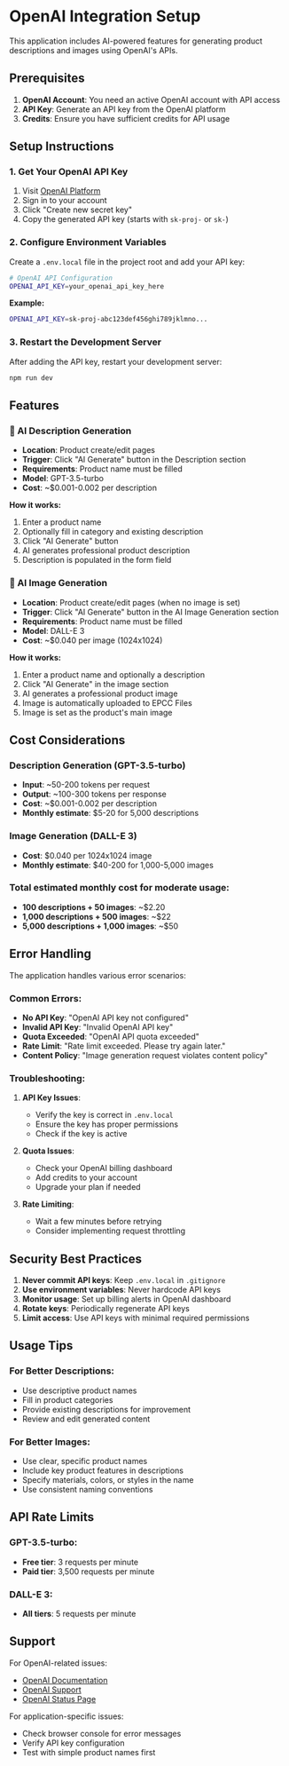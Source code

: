 # OpenAI Integration Setup

This application includes AI-powered features for generating product descriptions and images using OpenAI's APIs.

## Prerequisites

1. **OpenAI Account**: You need an active OpenAI account with API access
2. **API Key**: Generate an API key from the OpenAI platform
3. **Credits**: Ensure you have sufficient credits for API usage

## Setup Instructions

### 1. Get Your OpenAI API Key

1. Visit [OpenAI Platform](https://platform.openai.com/api-keys)
2. Sign in to your account
3. Click "Create new secret key"
4. Copy the generated API key (starts with `sk-proj-` or `sk-`)

### 2. Configure Environment Variables

Create a `.env.local` file in the project root and add your API key:

```bash
# OpenAI API Configuration
OPENAI_API_KEY=your_openai_api_key_here
```

**Example:**

```bash
OPENAI_API_KEY=sk-proj-abc123def456ghi789jklmno...
```

### 3. Restart the Development Server

After adding the API key, restart your development server:

```bash
npm run dev
```

## Features

### 🤖 AI Description Generation

- **Location**: Product create/edit pages
- **Trigger**: Click "AI Generate" button in the Description section
- **Requirements**: Product name must be filled
- **Model**: GPT-3.5-turbo
- **Cost**: ~$0.001-0.002 per description

**How it works:**

1. Enter a product name
2. Optionally fill in category and existing description
3. Click "AI Generate" button
4. AI generates professional product description
5. Description is populated in the form field

### 🎨 AI Image Generation

- **Location**: Product create/edit pages (when no image is set)
- **Trigger**: Click "AI Generate" button in the AI Image Generation section
- **Requirements**: Product name must be filled
- **Model**: DALL-E 3
- **Cost**: ~$0.040 per image (1024x1024)

**How it works:**

1. Enter a product name and optionally a description
2. Click "AI Generate" in the image section
3. AI generates a professional product image
4. Image is automatically uploaded to EPCC Files
5. Image is set as the product's main image

## Cost Considerations

### Description Generation (GPT-3.5-turbo)

- **Input**: ~50-200 tokens per request
- **Output**: ~100-300 tokens per response
- **Cost**: ~$0.001-0.002 per description
- **Monthly estimate**: $5-20 for 5,000 descriptions

### Image Generation (DALL-E 3)

- **Cost**: $0.040 per 1024x1024 image
- **Monthly estimate**: $40-200 for 1,000-5,000 images

### Total estimated monthly cost for moderate usage:

- **100 descriptions + 50 images**: ~$2.20
- **1,000 descriptions + 500 images**: ~$22
- **5,000 descriptions + 1,000 images**: ~$50

## Error Handling

The application handles various error scenarios:

### Common Errors:

- **No API Key**: "OpenAI API key not configured"
- **Invalid API Key**: "Invalid OpenAI API key"
- **Quota Exceeded**: "OpenAI API quota exceeded"
- **Rate Limit**: "Rate limit exceeded. Please try again later."
- **Content Policy**: "Image generation request violates content policy"

### Troubleshooting:

1. **API Key Issues**:

   - Verify the key is correct in `.env.local`
   - Ensure the key has proper permissions
   - Check if the key is active

2. **Quota Issues**:

   - Check your OpenAI billing dashboard
   - Add credits to your account
   - Upgrade your plan if needed

3. **Rate Limiting**:
   - Wait a few minutes before retrying
   - Consider implementing request throttling

## Security Best Practices

1. **Never commit API keys**: Keep `.env.local` in `.gitignore`
2. **Use environment variables**: Never hardcode API keys
3. **Monitor usage**: Set up billing alerts in OpenAI dashboard
4. **Rotate keys**: Periodically regenerate API keys
5. **Limit access**: Use API keys with minimal required permissions

## Usage Tips

### For Better Descriptions:

- Use descriptive product names
- Fill in product categories
- Provide existing descriptions for improvement
- Review and edit generated content

### For Better Images:

- Use clear, specific product names
- Include key product features in descriptions
- Specify materials, colors, or styles in the name
- Use consistent naming conventions

## API Rate Limits

### GPT-3.5-turbo:

- **Free tier**: 3 requests per minute
- **Paid tier**: 3,500 requests per minute

### DALL-E 3:

- **All tiers**: 5 requests per minute

## Support

For OpenAI-related issues:

- [OpenAI Documentation](https://platform.openai.com/docs)
- [OpenAI Support](https://help.openai.com/)
- [OpenAI Status Page](https://status.openai.com/)

For application-specific issues:

- Check browser console for error messages
- Verify API key configuration
- Test with simple product names first
